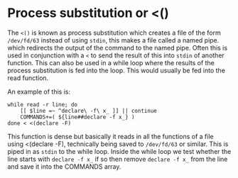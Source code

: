 # Process substitution or <()

The `<()` is known as process substitution which creates a file of the
form `/dev/fd/63` instead of using `stdin`, this makes a file called a
named pipe. which redirects the output of the command to the named pipe.
Often this is used in conjunction with a `<` to send the result of this
into `stdin` of another function. This can also be used in a while loop
where the results of the process substitution is fed into the loop. This
would usually be fed into the read function.

An example of this is:

```
while read -r line; do
    [[ $line =~ ^declare\ -f\ x_ ]] || continue
    COMMANDS+=( ${line##declare -f x_} )
done < <(declare -F)
```

This function is dense but basically it reads in all the functions of a
file using <(declare -F), technically being saved to `/dev/fd/63` or
similar. This is piped in as `stdin` to the while loop.
Inside the while loop we test whether the line starts with `declare -f
x_` if so then remove `declare -f x_` from the line and save it into the
COMMANDS array. 

